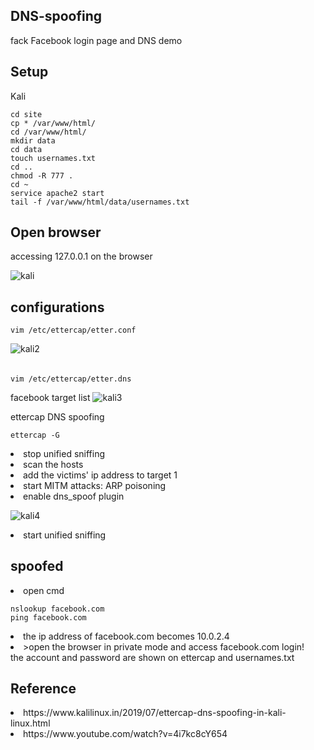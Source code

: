 <h2> DNS-spoofing </h2>
fack Facebook login page and DNS demo

<h2>Setup</h2>
Kali 

```
cd site
cp * /var/www/html/
cd /var/www/html/
mkdir data
cd data
touch usernames.txt  
cd ..
chmod -R 777 .     
cd ~
service apache2 start
tail -f /var/www/html/data/usernames.txt    
```

<h2>Open browser</h2>
accessing 127.0.0.1 on the browser

![kali](https://github.com/Tugce41/phishing_for_dns/assets/106156890/30f9f286-84a6-4ff7-a137-1867cf910ea4)


<h2> configurations</h2>

```
vim /etc/ettercap/etter.conf 
```

![kali2](https://github.com/Tugce41/phishing_for_dns/assets/106156890/9582d77e-c437-423a-967c-7fa27ba1fa1b)
######

```
vim /etc/ettercap/etter.dns
```
facebook target list
![kali3](https://github.com/Tugce41/phishing_for_dns/assets/106156890/85c96289-d78f-4359-8156-c28b995a82c8)


ettercap DNS spoofing
```
ettercap -G
```
<li>stop unified sniffing</li>
<li>scan the hosts</li>
<li>add the victims' ip address to target 1</li>
<li>start MITM attacks: ARP poisoning</li>
<li>enable dns_spoof plugin</li>



![kali4](https://github.com/Tugce41/phishing_for_dns/assets/106156890/5f0e589d-6ee8-4ab5-933e-2e626c233c5d)
<li>start unified sniffing</li>


<h2> spoofed </h2>

<li>open cmd</li>

```
nslookup facebook.com
ping facebook.com
```



<li> the ip address of facebook.com becomes 10.0.2.4</li>
<li>>open the browser in private mode and access facebook.com
login!</li
<li>the account and password are shown on ettercap and usernames.txt</li>

<h2>Reference</h2>
<li>https://www.kalilinux.in/2019/07/ettercap-dns-spoofing-in-kali-linux.html</li>
<li>https://www.youtube.com/watch?v=4i7kc8cY654</li>
